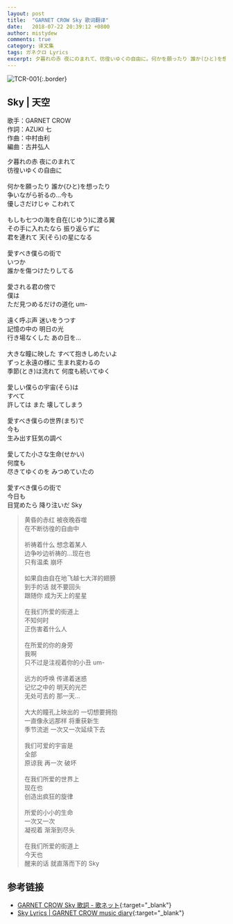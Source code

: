 ```yaml
---
layout: post
title:  "GARNET CROW Sky 歌词翻译"
date:   2018-07-22 20:39:12 +0800
author: mistydew
comments: true
category: 译文集
tags: ガネクロ Lyrics
excerpt: 夕暮れの赤 夜にのまれて、彷徨いゆくの自由に。何かを願ったり 誰か(ひと)を想ったり、争いながら祈るの…今も、優しさだけじゃ こわれて。
---
```

![TCR-001](https://crowsub.github.io/assets/images/discography/album/TCR-001.jpg){:.border}

## Sky | 天空

歌手：GARNET CROW<br>
作詞：AZUKI 七<br>
作曲：中村由利<br>
編曲：古井弘人

<div class="lyric-original">
<p>
夕暮れの赤 夜にのまれて<br>
彷徨いゆくの自由に<br>
<br>
何かを願ったり 誰か(ひと)を想ったり<br>
争いながら祈るの…今も<br>
優しさだけじゃ こわれて<br>
<br>
もしも七つの海を自在(じゆう)に渡る翼<br>
その手に入れたなら 振り返らずに<br>
君を連れて 天(そら)の星になる<br>
<br>
愛すべき僕らの街で<br>
いつか<br>
誰かを傷つけたりしてる<br>
<br>
愛される君の傍で<br>
僕は<br>
ただ見つめるだけの道化 um-<br>
<br>
遠く呼ぶ声 迷いをうつす<br>
記憶の中の 明日の光<br>
行き場なくした あの日を…<br>
<br>
大きな瞳に映した すべて抱きしめたいよ<br>
ずっと永遠の様に 生まれ変わるの<br>
季節(とき)は流れて 何度も続いてゆく<br>
<br>
愛しい僕らの宇宙(そら)は<br>
すべて<br>
許しては また 壊してしまう<br>
<br>
愛すべき僕らの世界(まち)で<br>
今も<br>
生み出す狂気の調べ<br>
<br>
愛してた小さな生命(せかい)<br>
何度も<br>
尽きてゆくのを みつめていたの<br>
<br>
愛すべき僕らの街で<br>
今日も<br>
目覚めたら 降り注いだ Sky
</p>
</div>

<div class="lyric-translation">
<blockquote>
黄昏的赤红 被夜晚吞噬<br>
在不断彷徨的自由中<br>
<br>
祈祷着什么 想念着某人<br>
边争吵边祈祷的...现在也<br>
只有温柔 崩坏<br>
<br>
如果自由自在地飞越七大洋的翅膀<br>
到手的话 就不要回头<br>
跟随你 成为天上的星星<br>
<br>
在我们所爱的街道上<br>
不知何时<br>
正伤害着什么人<br>
<br>
在所爱的你的身旁<br>
我啊<br>
只不过是注视着你的小丑 um-<br>
<br>
远方的呼唤 传递着迷惑<br>
记忆之中的 明天的光芒<br>
无处可去的 那一天...<br>
<br>
大大的瞳孔上映出的 一切想要拥抱<br>
一直像永远那样 将重获新生<br>
季节流逝 一次又一次延续下去<br>
<br>
我们可爱的宇宙是<br>
全部<br>
原谅我 再一次 破坏<br>
<br>
在我们所爱的世界上<br>
现在也<br>
创造出疯狂的旋律<br>
<br>
所爱的小小的生命<br>
一次又一次<br>
凝视着 渐渐到尽头<br>
<br>
在我们所爱的街道上<br>
今天也<br>
醒来的话 就直落而下的 Sky
</blockquote>
</div>

## 参考链接

* [GARNET CROW Sky 歌詞 - 歌ネット](https://www.uta-net.com/song/20122){:target="_blank"}
* [Sky Lyrics \| GARNET CROW music diary](https://crowsub.github.io/lyrics/original/Sky.html){:target="_blank"}
